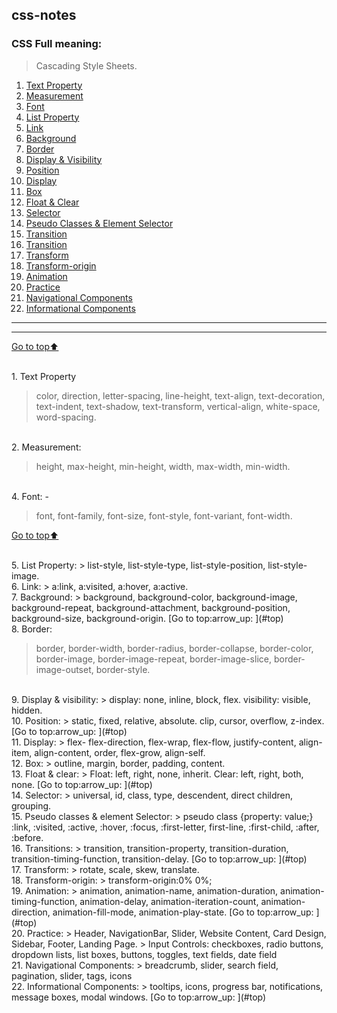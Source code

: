 <a name="top"></a>
## css-notes

### CSS Full meaning:

> Cascading Style Sheets.

1. [Text Property](#text-property)
1. [Measurement](#measurement)
1. [Font](#font)
1. [List Property](#list-property)
1. [Link](#link)
1. [Background](#background)
1. [Border](#border)
1. [Display & Visibility](#display-visibility)
1. [Position](#position)
1. [Display](#display)
1. [Box](#box)
1. [Float & Clear](#float-clear)
1. [Selector](#selector)
1. [Pseudo Classes & Element Selector](#psedudo-Classes)
1. [Transition](#transition)
1. [Transition](#transition)
1. [Transform](#transform)
1. [Transform-origin](#transform-origin)
1. [Animation](#animation)
1. [Practice](#practice)
1. [Navigational Components](#navigational-components)
1. [Informational Components](#Informational-Components)
---
***

[Go to top:arrow_up: ](#top)

<br/>
1. Text Property
<a name="Property"></a>

  > color, direction, letter-spacing, line-height, text-align, text-decoration, text-indent, text-shadow, text-transform, vertical-align, white-space, word-spacing.

<br/>
2. Measurement:
<a name="measurement"></a>

  > height, max-height, min-height, width, max-width, min-width.

<br/>
4. Font:
- <a name="font"></a>

  > font, font-family, font-size, font-style, font-variant, font-width.

[Go to top:arrow_up: ](#top)

<br/>
5. List Property:
<a name="list-property"></a>
  > list-style, list-style-type, list-style-position, list-style-image.

<br/>
6. Link:
<a name="link"></a>
  > a:link, a:visited, a:hover, a:active.

<br/>
7. Background:
<a name="background"></a>
  > background, background-color, background-image, background-repeat, background-attachment, background-position, background-size, background-origin.
[Go to top:arrow_up: ](#top)

<br/>
8. Border:
<a name="border"></a>

  > border, border-width, border-radius, border-collapse, border-color, border-image, border-image-repeat, border-image-slice, border-image-outset, border-style.

<br/>
9. Display & visibility:
<a name="display-visibility"></a>
  > display: none, inline, block, flex. visibility: visible, hidden.

<br/>
10. Position:
<a name="position"></a>
  > static, fixed, relative, absolute. clip, cursor, overflow, z-index.
[Go to top:arrow_up: ](#top)

<br/>
11. Display:
<a name="display"></a>
  > flex- flex-direction, flex-wrap, flex-flow, justify-content, align-item, align-content, order, flex-grow, align-self.

<br/>
12. Box:
<a name="box"></a>
  > outline, margin, border, padding, content.

<br/>
13. Float & clear:
<a name="float-clear"></a>
  > Float: left, right, none, inherit. Clear: left, right, both, none.
[Go to top:arrow_up: ](#top)

<br/>
14. Selector:
<a name="selector"></a>
> universal, id, class, type, descendent, direct children, grouping.

<br/>
15. Pseudo classes & element Selector:
<a name="pseudo-classes"></a>
  > pseudo class {property: value;} :link, :visited, :active, :hover, :focus, :first-letter, first-line, :first-child, :after, :before.

<br/>
16. Transitions:
<a name="transition"></a>
  > transition, transition-property, transition-duration, transition-timing-function, transition-delay.
[Go to top:arrow_up: ](#top)

<br/>
17. Transform:
<a name="transform"></a>
  > rotate, scale, skew, translate.

<br/>
18. Transform-origin:
<a name="transform-origin"></a>
  > transform-origin:0% 0%;

<br/>
19. Animation:
<a name="animation"></a>
  > animation, animation-name, animation-duration, animation-timing-function, animation-delay, animation-iteration-count, animation-direction, animation-fill-mode, animation-play-state.
[Go to top:arrow_up: ](#top)

<br/>
20. Practice:
<a name="practice"></a>
  > Header, NavigationBar, Slider, Website Content, Card Design, Sidebar, Footer, Landing Page.
  > Input Controls: checkboxes, radio buttons, dropdown lists, list boxes, buttons, toggles, text fields, date field

<br/>
21. Navigational Components:
<a name="navigation-components"></a>
  > breadcrumb, slider, search field, pagination, slider, tags, icons

<br/>
22. Informational Components:
<a name="informational-components"></a>
  > tooltips, icons, progress bar, notifications, message boxes, modal windows.
[Go to top:arrow_up: ](#top)
